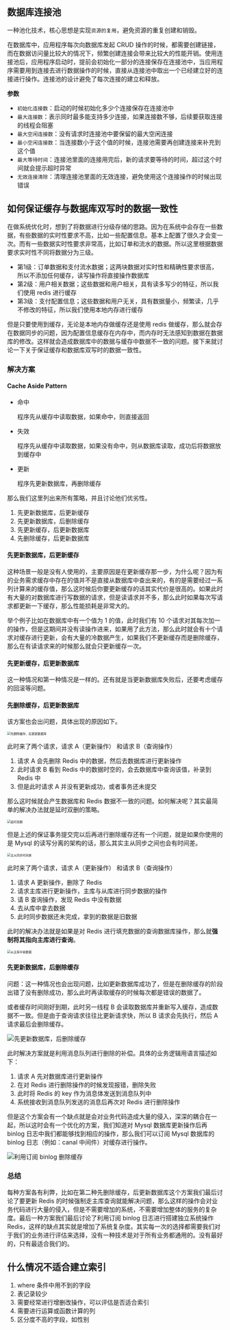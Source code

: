 ## 数据库连接池

一种池化技术，核心思想是实现`资源的复用`，避免资源的重复创建和销毁。

在数据库中，应用程序每次向数据库发起 CRUD 操作的时候，都需要创建链接，而在数据访问量比较大的情况下，频繁创建连接会带来比较大的性能开销。使用连接池后，应用程序启动时，提前会初始化一部分的连接保存在连接池中，当应用程序需要用到连接去进行数据操作的时候，直接从连接池中取出一个已经建立好的连接进行操作。连接池的设计避免了每次连接的建立和释放。

**参数**

- `初始化连接数`：启动的时候初始化多少个连接保存在连接池中
- `最大连接数`：表示同时最多能支持多少连接，如果连接数不够，后续要获取连接的线程会阻塞
- `最大空闲连接数`：没有请求时连接池中要保留的最大空闲连接
- `最小空闲连接数`：当连接数小于这个值的时候，连接池需要再创建连接来补充到这个值
- `最大等待时间`：连接池里面的连接用完后，新的请求要等待的时间，超过这个时间就会提示超时异常
- `无效连接清除`：清理连接池里面的无效连接，避免使用这个连接操作的时候出现错误

## 如何保证缓存与数据库双写时的数据一致性

在做系统优化时，想到了将数据进行分级存储的思路。因为在系统中会存在一些数据，有些数据的实时性要求不高，比如一些配置信息。基本上配置了很久才会变一次。而有一些数据实时性要求非常高，比如订单和流水的数据。所以这里根据数据要求实时性不同将数据分为三级。

- 第1级：订单数据和支付流水数据；这两块数据对实时性和精确性要求很高，所以不添加任何缓存，读写操作将直接操作数据库
- 第2级：用户相关数据；这些数据和用户相关，具有读多写少的特征，所以我们使用 redis 进行缓存
- 第3级：支付配置信息；这些数据和用户无关，具有数据量小，频繁读，几乎不修改的特征，所以我们使用本地内存进行缓存

但是只要使用到缓存，无论是本地内存做缓存还是使用 redis 做缓存，那么就会存在数据同步的问题，因为配置信息缓存在内存中，而内存时无法感知到数据在数据库的修改。这样就会造成数据库中的数据与缓存中数据不一致的问题。接下来就讨论一下关于保证缓存和数据库双写时的数据一致性。

### 解决方案 

#### Cache Aside Pattern

- 命中

  程序先从缓存中读取数据，如果命中，则直接返回

- 失效

  程序先从缓存中读取数据，如果没有命中，则从数据库读取，成功后将数据放到缓存中

- 更新

  程序先更新数据库，再删除缓存

那么我们这里列出来所有策略，并且讨论他们优劣性。

1. 先更新数据库，后更新缓存
2. 先更新数据库，后删除缓存
3. 先更新缓存，后更新数据库
4. 先删除缓存，后更新数据库

#### 先更新数据库，后更新缓存

这种场景一般是没有人使用的，主要原因是在更新缓存那一步，为什么呢？因为有的业务需求缓存中存在的值并不是直接从数据库中查出来的，有的是需要经过一系列计算来的缓存值，那么这时候后你要更新缓存的话其实代价是很高的。如果此时有大量的对数据库进行写数据的请求，但是读请求并不多，那么此时如果每次写请求都更新一下缓存，那么性能损耗是非常大的。

举个例子比如在数据库中有一个值为 1 的值，此时我们有 10 个请求对其每次加一的操作，但是这期间并没有读操作进来，如果用了此方法，那么此时就会有十个请求对缓存进行更新，会有大量的冷数据产生，如果我们不更新缓存而是删除缓存，那么在有读请求来的时候那么就会只更新缓存一次。

#### 先更新缓存，后更新数据库

这一种情况和第一种情况是一样的。还有就是当更新数据库失败后，还要考虑缓存的回滚等问题。

#### 先删除缓存，后更新数据库

该方案也会出问题，具体出现的原因如下。

<img src="img/1735bb58817db052tplv-t2oaga2asx-zoom-in-crop-mark1304000.webp" alt="先删除缓存，后更新数据库" style="zoom:50%;" />

此时来了两个请求，请求 A（更新操作） 和请求 B（查询操作）

1. 请求 A 会先删除 Redis 中的数据，然后去数据库进行更新操作
2. 此时请求 B 看到 Redis 中的数据时空的，会去数据库中查询该值，补录到 Redis 中
3. 但是此时请求 A 并没有更新成功，或者事务还未提交

那么这时候就会产生数据库和 Redis 数据不一致的问题。如何解决呢？其实最简单的解决办法就是延时双删的策略。

<img src="img/1735bb58819f24abtplv-t2oaga2asx-zoom-in-crop-mark1304000.webp" alt="延时双删" style="zoom:50%;" />

但是上述的保证事务提交完以后再进行删除缓存还有一个问题，就是如果你使用的是 Mysql 的读写分离的架构的话，那么其实主从同步之间也会有时间差。

<img src="img/1735bb5881bbb1d4tplv-t2oaga2asx-zoom-in-crop-mark1304000.webp" alt="主从同步时间差" style="zoom:50%;" />

此时来了两个请求，请求 A（更新操作） 和请求 B（查询操作）

1. 请求 A 更新操作，删除了 Redis
2. 请求主库进行更新操作，主库与从库进行同步数据的操作
3. 请 B 查询操作，发现 Redis 中没有数据
4. 去从库中拿去数据
5. 此时同步数据还未完成，拿到的数据是旧数据

此时的解决办法就是如果是对 Redis 进行填充数据的查询数据库操作，那么就**强制将其指向主库进行查询**。

<img src="img/1735bb5881a19fectplv-t2oaga2asx-zoom-in-crop-mark1304000.webp" alt="从主库中拿数据" style="zoom:50%;" />

#### 先更新数据库，后删除缓存

问题：这一种情况也会出现问题，比如更新数据库成功了，但是在删除缓存的阶段出错了没有删除成功，那么此时再读取缓存的时候每次都是错误的数据了。

或者缓存时间刚好到期，此时另一线程 B 会读取数据库并重新写入缓存，造成数据不一致。但是由于查询请求往往比更新请求快，所以 B 请求会先执行，然后 A 请求最后会删除缓存。

![先更新数据库，后删除缓存](img/1735bb5881fb4a1btplv-t2oaga2asx-zoom-in-crop-mark1304000.webp)

此时解决方案就是利用消息队列进行删除的补偿。具体的业务逻辑用语言描述如下：

1. 请求 A 先对数据库进行更新操作
2. 在对 Redis 进行删除操作的时候发现报错，删除失败
3. 此时将 Redis 的 key 作为消息体发送到消息队列中
4. 系统接收到消息队列发送的消息后再次对 Redis 进行删除操作

但是这个方案会有一个缺点就是会对业务代码造成大量的侵入，深深的耦合在一起，所以这时会有一个优化的方案，我们知道对 Mysql 数据库更新操作后再 binlog 日志中我们都能够找到相应的操作，那么我们可以订阅 Mysql 数据库的 binlog 日志（例如：canal 中间件）对缓存进行操作。

![利用订阅 binlog 删除缓存](img/1735bb588215b298tplv-t2oaga2asx-zoom-in-crop-mark1304000.webp)

### 总结 

每种方案各有利弊，比如在第二种先删除缓存，后更新数据库这个方案我们最后讨论了要更新 Redis 的时候强制走主库查询就能解决问题，那么这样的操作会对业务代码进行大量的侵入，但是不需要增加的系统，不需要增加整体的服务的复杂度。最后一种方案我们最后讨论了利用订阅 binlog 日志进行搭建独立系统操作 Redis，这样的缺点其实就是增加了系统复杂度。其实每一次的选择都需要我们对于我们的业务进行评估来选择，没有一种技术是对于所有业务都通用的。没有最好的，只有最适合我们的。

## 什么情况不适合建立索引

1. where 条件中用不到的字段
2. 表记录较少
3. 需要经常进行增删改操作，可以评估是否适合索引
4. 需要进行运算或函数计算的列
5. 区分度不高的字段，如性别